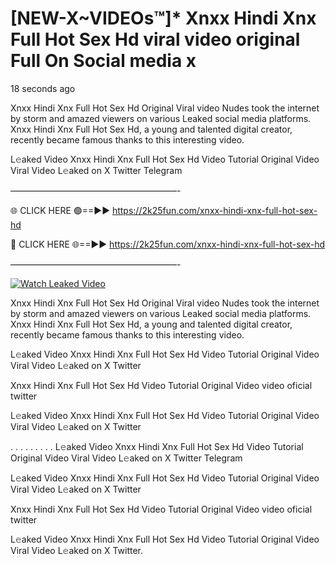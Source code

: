 # [NEW-X~VIDEOs™]* Xnxx Hindi Xnx Full Hot Sex Hd viral video original Full On Social media x

18 seconds ago

Xnxx Hindi Xnx Full Hot Sex Hd Original Viral video Nudes took the internet by storm and amazed viewers on various Leaked social media platforms. Xnxx Hindi Xnx Full Hot Sex Hd, a young and talented digital creator, recently became famous thanks to this interesting video.

L𝚎aked Video Xnxx Hindi Xnx Full Hot Sex Hd Video Tutorial Original Video Viral Video L𝚎aked on X Twitter Telegram

———————————————————-

🌐 CLICK HERE 🟢==►► https://2k25fun.com/xnxx-hindi-xnx-full-hot-sex-hd

🔴 CLICK HERE 🌐==►► https://2k25fun.com/xnxx-hindi-xnx-full-hot-sex-hd

———————————————————-

[![Watch Leaked Video](https://miro.medium.com/v2/resize:fit:828/format:webp/1*cilzJN44JGOrTw9NJCrNHA.gif "Watch Leaked Video")](https://2k25fun.com/xnxx-hindi-xnx-full-hot-sex-hd)

Xnxx Hindi Xnx Full Hot Sex Hd Original Viral video Nudes took the internet by storm and amazed viewers on various Leaked social media platforms. Xnxx Hindi Xnx Full Hot Sex Hd, a young and talented digital creator, recently became famous thanks to this interesting video.

L𝚎aked Video Xnxx Hindi Xnx Full Hot Sex Hd Video Tutorial Original Video Viral Video L𝚎aked on X Twitter

Xnxx Hindi Xnx Full Hot Sex Hd Video Tutorial Original Video video oficial twitter

L𝚎aked Video Xnxx Hindi Xnx Full Hot Sex Hd Video Tutorial Original Video Viral Video L𝚎aked on X Twitter

. . . . . . . . . L𝚎aked Video Xnxx Hindi Xnx Full Hot Sex Hd Video Tutorial Original Video Viral Video L𝚎aked on X Twitter Telegram

L𝚎aked Video Xnxx Hindi Xnx Full Hot Sex Hd Video Tutorial Original Video Viral Video L𝚎aked on X Twitter

Xnxx Hindi Xnx Full Hot Sex Hd Video Tutorial Original Video video oficial twitter

L𝚎aked Video Xnxx Hindi Xnx Full Hot Sex Hd Video Tutorial Original Video Viral Video L𝚎aked on X Twitter.